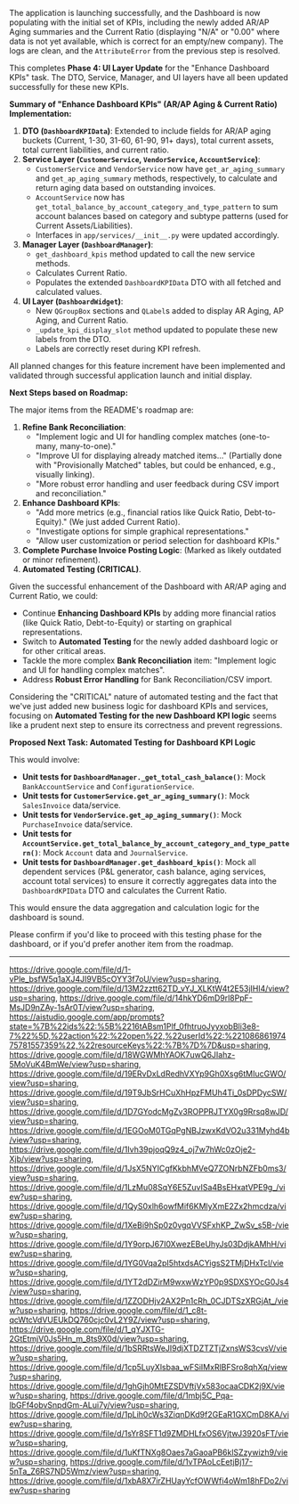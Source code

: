 The application is launching successfully, and the Dashboard is now populating with the initial set of KPIs, including the newly added AR/AP Aging summaries and the Current Ratio (displaying "N/A" or "0.00" where data is not yet available, which is correct for an empty/new company). The logs are clean, and the `AttributeError` from the previous step is resolved.

This completes **Phase 4: UI Layer Update** for the "Enhance Dashboard KPIs" task. The DTO, Service, Manager, and UI layers have all been updated successfully for these new KPIs.

**Summary of "Enhance Dashboard KPIs" (AR/AP Aging & Current Ratio) Implementation:**
1.  **DTO (`DashboardKPIData`)**: Extended to include fields for AR/AP aging buckets (Current, 1-30, 31-60, 61-90, 91+ days), total current assets, total current liabilities, and current ratio.
2.  **Service Layer (`CustomerService`, `VendorService`, `AccountService`)**:
    *   `CustomerService` and `VendorService` now have `get_ar_aging_summary` and `get_ap_aging_summary` methods, respectively, to calculate and return aging data based on outstanding invoices.
    *   `AccountService` now has `get_total_balance_by_account_category_and_type_pattern` to sum account balances based on category and subtype patterns (used for Current Assets/Liabilities).
    *   Interfaces in `app/services/__init__.py` were updated accordingly.
3.  **Manager Layer (`DashboardManager`)**:
    *   `get_dashboard_kpis` method updated to call the new service methods.
    *   Calculates Current Ratio.
    *   Populates the extended `DashboardKPIData` DTO with all fetched and calculated values.
4.  **UI Layer (`DashboardWidget`)**:
    *   New `QGroupBox` sections and `QLabel`s added to display AR Aging, AP Aging, and Current Ratio.
    *   `_update_kpi_display_slot` method updated to populate these new labels from the DTO.
    *   Labels are correctly reset during KPI refresh.

All planned changes for this feature increment have been implemented and validated through successful application launch and initial display.

**Next Steps based on Roadmap:**

The major items from the README's roadmap are:
1.  **Refine Bank Reconciliation**:
    *   "Implement logic and UI for handling complex matches (one-to-many, many-to-one)."
    *   "Improve UI for displaying already matched items..." (Partially done with "Provisionally Matched" tables, but could be enhanced, e.g., visually linking).
    *   "More robust error handling and user feedback during CSV import and reconciliation."
2.  **Enhance Dashboard KPIs**:
    *   "Add more metrics (e.g., financial ratios like Quick Ratio, Debt-to-Equity)." (We just added Current Ratio).
    *   "Investigate options for simple graphical representations."
    *   "Allow user customization or period selection for dashboard KPIs."
3.  **Complete Purchase Invoice Posting Logic**: (Marked as likely outdated or minor refinement).
4.  **Automated Testing (CRITICAL)**.

Given the successful enhancement of the Dashboard with AR/AP aging and Current Ratio, we could:
*   Continue **Enhancing Dashboard KPIs** by adding more financial ratios (like Quick Ratio, Debt-to-Equity) or starting on graphical representations.
*   Switch to **Automated Testing** for the newly added dashboard logic or for other critical areas.
*   Tackle the more complex **Bank Reconciliation** item: "Implement logic and UI for handling complex matches".
*   Address **Robust Error Handling** for Bank Reconciliation/CSV import.

Considering the "CRITICAL" nature of automated testing and the fact that we've just added new business logic for dashboard KPIs and services, focusing on **Automated Testing for the new Dashboard KPI logic** seems like a prudent next step to ensure its correctness and prevent regressions.

**Proposed Next Task: Automated Testing for Dashboard KPI Logic**

This would involve:
*   **Unit tests for `DashboardManager._get_total_cash_balance()`**: Mock `BankAccountService` and `ConfigurationService`.
*   **Unit tests for `CustomerService.get_ar_aging_summary()`**: Mock `SalesInvoice` data/service.
*   **Unit tests for `VendorService.get_ap_aging_summary()`**: Mock `PurchaseInvoice` data/service.
*   **Unit tests for `AccountService.get_total_balance_by_account_category_and_type_pattern()`**: Mock `Account` data and `JournalService`.
*   **Unit tests for `DashboardManager.get_dashboard_kpis()`**: Mock all dependent services (P&L generator, cash balance, aging services, account total services) to ensure it correctly aggregates data into the `DashboardKPIData` DTO and calculates the Current Ratio.

This would ensure the data aggregation and calculation logic for the dashboard is sound.

Please confirm if you'd like to proceed with this testing phase for the dashboard, or if you'd prefer another item from the roadmap.

---
https://drive.google.com/file/d/1-vPle_bsfW5q1aXJ4JI9VB5cOYY3f7oU/view?usp=sharing, https://drive.google.com/file/d/13M2zztt62TD_vYJ_XLKtW4t2E53jIHl4/view?usp=sharing, https://drive.google.com/file/d/14hkYD6mD9rl8PpF-MsJD9nZAy-1sAr0T/view?usp=sharing, https://aistudio.google.com/app/prompts?state=%7B%22ids%22:%5B%2216tABsm1Plf_0fhtruoJyyxobBli3e8-7%22%5D,%22action%22:%22open%22,%22userId%22:%22108686197475781557359%22,%22resourceKeys%22:%7B%7D%7D&usp=sharing, https://drive.google.com/file/d/18WGWMhYAOK7uwQ6JIahz-5MoVuK4BmWe/view?usp=sharing, https://drive.google.com/file/d/19ERvDxLdRedhVXYp9Gh0Xsg6tMIucGWO/view?usp=sharing, https://drive.google.com/file/d/19T9JbSrHCuXhHpzFMUh4Ti_0sDPDycSW/view?usp=sharing, https://drive.google.com/file/d/1D7GYodcMgZv3ROPPRJTYX0g9Rrsq8wJD/view?usp=sharing, https://drive.google.com/file/d/1EGOoM0TGqPgNBJzwxKdVO2u331Myhd4b/view?usp=sharing, https://drive.google.com/file/d/1Ivh39pjoqQ9z4_oj7w7hWc0zOje2-Xjb/view?usp=sharing, https://drive.google.com/file/d/1JsX5NYICgfKkbhMVeQ7ZONrbNZFb0ms3/view?usp=sharing, https://drive.google.com/file/d/1LzMu08SqY6E5ZuvISa4BsEHxatVPE9g_/view?usp=sharing, https://drive.google.com/file/d/1QyS0xlh6owfMif6KMlyXmE2Zx2hmcdza/view?usp=sharing, https://drive.google.com/file/d/1XeBi9hSp0z0vgqVVSFxhKP_ZwSv_s5B-/view?usp=sharing, https://drive.google.com/file/d/1Y9orpJ67I0XwezEBeUhyJs03DdjkAMhH/view?usp=sharing, https://drive.google.com/file/d/1YG0Vqa2pI5htxdsACYigsS2TMjDHxTcl/view?usp=sharing, https://drive.google.com/file/d/1YT2dDZirM9wxwWzYP0p9SDXSYOcG0Js4/view?usp=sharing, https://drive.google.com/file/d/1ZZODHjv2AX2Pn1cRh_0CJDTSzXRGjAt_/view?usp=sharing, https://drive.google.com/file/d/1_c8t-qcWtcVdVUEUkDQ760cjc0vL2Y9Z/view?usp=sharing, https://drive.google.com/file/d/1_qYJXTG-2GtEtmjV0Js5Hn_m_8ts9X0d/view?usp=sharing, https://drive.google.com/file/d/1bSRRtsWeJI9djXTDZTZTjZxnsWS3cvsV/view?usp=sharing, https://drive.google.com/file/d/1cp5LuyXlsbaa_wFSiIMxRlBFSro8qhXq/view?usp=sharing, https://drive.google.com/file/d/1ghGjh0MtEZSDVftjVx583ocaaCDK2j9X/view?usp=sharing, https://drive.google.com/file/d/1mbj5C_Pqa-lbGFf4obvSnpdGm-ALui7y/view?usp=sharing, https://drive.google.com/file/d/1pLih0cWs3ZiqnDKd9f2GEaR1GXCmD8KA/view?usp=sharing, https://drive.google.com/file/d/1sYr8SFT1d9ZMDHLfxOS6VjtwJ3920sFT/view?usp=sharing, https://drive.google.com/file/d/1uKfTNXg8Oaes7aGaoaPB6klSZzywizh9/view?usp=sharing, https://drive.google.com/file/d/1vTPAoLcEetjBj17-5nTa_Z6RS7ND5Wmz/view?usp=sharing, https://drive.google.com/file/d/1xbA8X7irZHUayYcfOWWfi4oWm18hFDo2/view?usp=sharing

